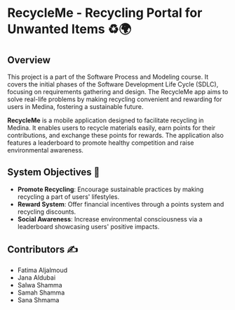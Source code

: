 # RecycleMe - Recycling Portal for Unwanted Items ♻️🌍

## Overview

This project is a part of the Software Process and Modeling course. It covers the initial phases of the Software Development Life Cycle (SDLC), focusing on requirements gathering and design. The RecycleMe app aims to solve real-life problems by making recycling convenient and rewarding for users in Medina, fostering a sustainable future.

**RecycleMe** is a mobile application designed to facilitate recycling in Medina. It enables users to recycle materials easily, earn points for their contributions, and exchange these points for rewards. The application also features a leaderboard to promote healthy competition and raise environmental awareness.

## System Objectives 🌱

- **Promote Recycling**: Encourage sustainable practices by making recycling a part of users' lifestyles.
- **Reward System**: Offer financial incentives through a points system and recycling discounts.
- **Social Awareness**: Increase environmental consciousness via a leaderboard showcasing users' positive impacts.

## Contributors ✍️

  - Fatima Aljalmoud
  - Jana Aldubai
  - Salwa Shamma
  - Samah Shamma
  - Sana Shmama
